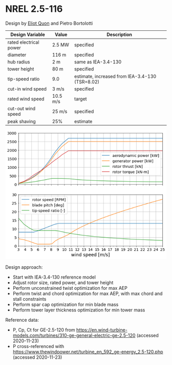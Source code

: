 # NREL 2.5-116

Design by [Eliot Quon](mailto:eliot.quon@nrel.gov) and Pietro Bortolotti

| Design Variable | Value | Description |
| --------------- | ----- | ----------- |
| rated electrical power | 2.5 MW | specified |
| diameter | 116 m | specified |
| hub radius | 2 m | same as IEA-3.4-130 |
| tower height | 80 m | specified |
| tip-speed ratio | 9.0 | estimate, increased from IEA-3.4-130 (TSR=8.02) |
| cut-in wind speed | 3 m/s | specified |
| rated wind speed | 10.5 m/s | target |
| cut-out wind speed | 25 m/s | specified |
| peak shaving | 25% | estimate |

![Turbine Performance](WISDEM/figures/NREL-2.5-116_design_overview.png)

Design approach:

* Start with IEA-3.4-130 reference model
* Adjust rotor size, rated power, and tower height
* Perform unconstrained twist optimization for max AEP
* Perform twist and chord optimization for max AEP, with max chord and stall constraints
* Perform spar cap optimization for min blade mass
* Perform tower layer thickness optimization for min tower mass

Reference data:

* P, Cp, Ct for GE-2.5-120 from
  https://en.wind-turbine-models.com/turbines/310-ge-general-electric-ge-2.5-120
  (accessed 2020-11-23)
* P cross-referenced with
  https://www.thewindpower.net/turbine_en_592_ge-energy_2.5-120.php
  (accessed 2020-11-23)
